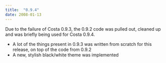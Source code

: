 ```yaml
---
title:  "0.9.4"
date: 2008-01-13
---
```

Due to the failure of Costa 0.9.3, the 0.9.2 code was pulled out, cleaned up and was briefly being used for Costa 0.9.4.

- A lot of the things present in 0.9.3 was written from scratch for this release, on top of the code from 0.9.2
- A new, stylish black/white theme was implemented
